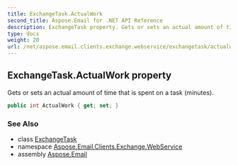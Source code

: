 ```yaml
---
title: ExchangeTask.ActualWork
second_title: Aspose.Email for .NET API Reference
description: ExchangeTask property. Gets or sets an actual amount of time that is spent on a task minutes
type: docs
weight: 20
url: /net/aspose.email.clients.exchange.webservice/exchangetask/actualwork/
---
```

## ExchangeTask.ActualWork property

Gets or sets an actual amount of time that is spent on a task (minutes).

```csharp
public int ActualWork { get; set; }
```

### See Also

* class [ExchangeTask](../)
* namespace [Aspose.Email.Clients.Exchange.WebService](../../exchangetask/)
* assembly [Aspose.Email](../../../)


